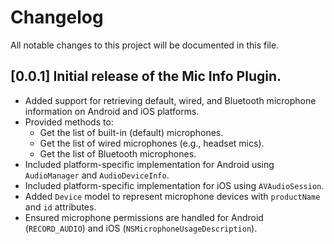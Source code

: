 # Changelog

All notable changes to this project will be documented in this file.

## [0.0.1] Initial release of the **Mic Info Plugin**.
- Added support for retrieving default, wired, and Bluetooth microphone information on Android and iOS platforms.
- Provided methods to:
    - Get the list of built-in (default) microphones.
    - Get the list of wired microphones (e.g., headset mics).
    - Get the list of Bluetooth microphones.
- Included platform-specific implementation for Android using `AudioManager` and `AudioDeviceInfo`.
- Included platform-specific implementation for iOS using `AVAudioSession`.
- Added `Device` model to represent microphone devices with `productName` and `id` attributes.
- Ensured microphone permissions are handled for Android (`RECORD_AUDIO`) and iOS (`NSMicrophoneUsageDescription`).
